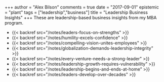 +++
author = "Alex Bilson"
comments = true
date = "2017-09-01"
epistemic = "plant"
tags = ["leadership","business"]
title = "Leadership Business Insights"
+++
These are leadership-based business insights from my MBA program.

- {{< backref src="/notes/leaders-focus-on-strengths" >}}
- {{< backref src="/notes/humility-excels-confidence" >}}
- {{< backref src="/notes/compelling-vision-unites-employees" >}}
- {{< backref src="/notes/globalization-demands-leadership-integrity" >}}
- {{< backref src="/notes/every-venture-needs-a-strong-leader" >}}
- {{< backref src="/notes/leadership-growth-requires-vulnerability" >}}
- {{< backref src="/notes/leadership-begins-and-ends-at-home" >}}
- {{< backref src="/notes/leaders-develop-over-decades" >}}
